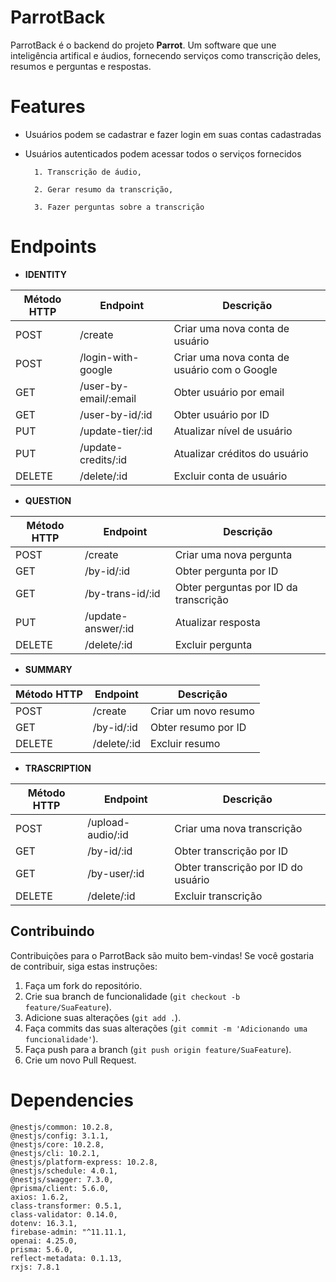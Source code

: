 # ParrotBack

ParrotBack é o backend do projeto **Parrot**. Um software que une inteligência artifical e áudios, fornecendo serviços como transcrição deles, resumos e perguntas e respostas.

# Features

* Usuários podem se cadastrar e fazer login em suas contas cadastradas
* Usuários autenticados podem acessar todos o serviços fornecidos

		1. Transcrição de áudio,

		2. Gerar resumo da transcrição,

		3. Fazer perguntas sobre a transcrição

# Endpoints

* **IDENTITY**

| Método HTTP | Endpoint              | Descrição                                      |
|-------------|-----------------------|------------------------------------------------|
| POST        | /create               | Criar uma nova conta de usuário                |
| POST        | /login-with-google    | Criar uma nova conta de usuário com o Google   |
| GET         | /user-by-email/:email | Obter usuário por email                        |
| GET         | /user-by-id/:id       | Obter usuário por ID                           |
| PUT         | /update-tier/:id      | Atualizar nível de usuário                     |
| PUT         | /update-credits/:id   | Atualizar créditos do usuário                  |
| DELETE      | /delete/:id           | Excluir conta de usuário                       |

* **QUESTION**

| Método HTTP | Endpoint              | Descrição                               |
|-------------|-----------------------|-----------------------------------------|
| POST        | /create               | Criar uma nova pergunta                 |
| GET         | /by-id/:id            | Obter pergunta por ID                   |
| GET         | /by-trans-id/:id      | Obter perguntas por ID da transcrição   |
| PUT         | /update-answer/:id    | Atualizar resposta                      |
| DELETE      | /delete/:id           | Excluir pergunta                        |

* **SUMMARY**

| Método HTTP | Endpoint         | Descrição                               |
|-------------|------------------|-----------------------------------------|
| POST        | /create          | Criar um novo resumo                    |
| GET         | /by-id/:id       | Obter resumo por ID                     |
| DELETE      | /delete/:id      | Excluir resumo                          |

* **TRASCRIPTION**

| Método HTTP | Endpoint                  | Descrição                               |
|-------------|---------------------------|-----------------------------------------|
| POST        | /upload-audio/:id         | Criar uma nova transcrição              |
| GET         | /by-id/:id                | Obter transcrição por ID                |
| GET         | /by-user/:id              | Obter transcrição por ID do usuário     |
| DELETE      | /delete/:id               | Excluir transcrição                     |


## Contribuindo

Contribuições para o ParrotBack são muito bem-vindas! Se você gostaria de contribuir, siga estas instruções:

1. Faça um fork do repositório.
2. Crie sua branch de funcionalidade (`git checkout -b feature/SuaFeature`).
3. Adicione suas alterações (`git add .`).
3. Faça commits das suas alterações (`git commit -m 'Adicionando uma funcionalidade'`).
4. Faça push para a branch (`git push origin feature/SuaFeature`).
5. Crie um novo Pull Request.

# Dependencies

	@nestjs/common: 10.2.8,
	@nestjs/config: 3.1.1,
	@nestjs/core: 10.2.8,
	@nestjs/cli: 10.2.1,
	@nestjs/platform-express: 10.2.8,
	@nestjs/schedule: 4.0.1,
	@nestjs/swagger: 7.3.0,
	@prisma/client: 5.6.0,
	axios: 1.6.2,
	class-transformer: 0.5.1,
	class-validator: 0.14.0,
	dotenv: 16.3.1,
	firebase-admin: "^11.11.1,
	openai: 4.25.0,
	prisma: 5.6.0,
	reflect-metadata: 0.1.13,
	rxjs: 7.8.1
